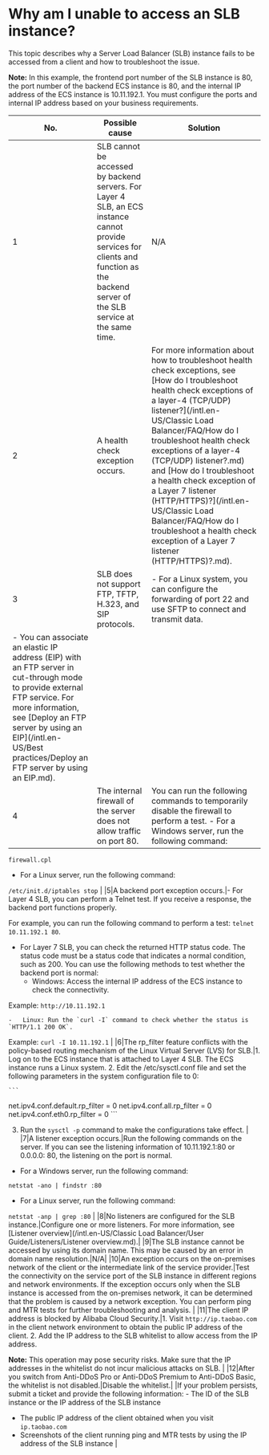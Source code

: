# Why am I unable to access an SLB instance?

This topic describes why a Server Load Balancer \(SLB\) instance fails to be accessed from a client and how to troubleshoot the issue.

**Note:** In this example, the frontend port number of the SLB instance is 80, the port number of the backend ECS instance is 80, and the internal IP address of the ECS instance is 10.11.192.1. You must configure the ports and internal IP address based on your business requirements.

|No.|Possible cause|Solution|
|---|--------------|--------|
|1|SLB cannot be accessed by backend servers. For Layer 4 SLB, an ECS instance cannot provide services for clients and function as the backend server of the SLB service at the same time.|N/A|
|2|A health check exception occurs.|For more information about how to troubleshoot health check exceptions, see [How do I troubleshoot health check exceptions of a layer-4 \(TCP/UDP\) listener?](/intl.en-US/Classic Load Balancer/FAQ/How do I troubleshoot health check exceptions of a layer-4 (TCP/UDP) listener?.md) and [How do I troubleshoot a health check exception of a Layer 7 listener \(HTTP/HTTPS\)?](/intl.en-US/Classic Load Balancer/FAQ/How do I troubleshoot a health check exception of a Layer 7 listener (HTTP/HTTPS)?.md).|
|3|SLB does not support FTP, TFTP, H.323, and SIP protocols.|-   For a Linux system, you can configure the forwarding of port 22 and use SFTP to connect and transmit data.
-   You can associate an elastic IP address \(EIP\) with an FTP server in cut-through mode to provide external FTP service. For more information, see [Deploy an FTP server by using an EIP](/intl.en-US/Best practices/Deploy an FTP server by using an EIP.md). |
|4|The internal firewall of the server does not allow traffic on port 80.|You can run the following commands to temporarily disable the firewall to perform a test. -   For a Windows server, run the following command:

`firewall.cpl`

-   For a Linux server, run the following command:

`/etc/init.d/iptables stop` |
|5|A backend port exception occurs.|-   For Layer 4 SLB, you can perform a Telnet test. If you receive a response, the backend port functions properly.

For example, you can run the following command to perform a test: `telnet 10.11.192.1 80`.

-   For Layer 7 SLB, you can check the returned HTTP status code. The status code must be a status code that indicates a normal condition, such as 200. You can use the following methods to test whether the backend port is normal:
    -   Windows: Access the internal IP address of the ECS instance to check the connectivity.

Example: `http://10.11.192.1`

    -   Linux: Run the `curl -I` command to check whether the status is `HTTP/1.1 200 OK`.

Example: `curl -I 10.11.192.1` |
|6|The rp\_filter feature conflicts with the policy-based routing mechanism of the Linux Virtual Server \(LVS\) for SLB.|1.  Log on to the ECS instance that is attached to Layer 4 SLB. The ECS instance runs a Linux system.
2.  Edit the /etc/sysctl.conf file and set the following parameters in the system configuration file to 0:

    ```
 net.ipv4.conf.default.rp_filter = 0
 net.ipv4.conf.all.rp_filter = 0
 net.ipv4.conf.eth0.rp_filter = 0
    ```

3.  Run the `sysctl -p` command to make the configurations take effect. |
|7|A listener exception occurs.|Run the following commands on the server. If you can see the listening information of 10.11.192.1:80 or 0.0.0.0: 80, the listening on the port is normal.

-   For a Windows server, run the following command:

`netstat -ano | findstr :80`

-   For a Linux server, run the following command:

`netstat -anp | grep :80` |
|8|No listeners are configured for the SLB instance.|Configure one or more listeners. For more information, see [Listener overview](/intl.en-US/Classic Load Balancer/User Guide/Listeners/Listener overview.md).|
|9|The SLB instance cannot be accessed by using its domain name. This may be caused by an error in domain name resolution.|N/A|
|10|An exception occurs on the on-premises network of the client or the intermediate link of the service provider.|Test the connectivity on the service port of the SLB instance in different regions and network environments. If the exception occurs only when the SLB instance is accessed from the on-premises network, it can be determined that the problem is caused by a network exception. You can perform ping and MTR tests for further troubleshooting and analysis. |
|11|The client IP address is blocked by Alibaba Cloud Security.|1.  Visit `http://ip.taobao.com` in the client network environment to obtain the public IP address of the client.
2.  Add the IP address to the SLB whitelist to allow access from the IP address.

**Note:** This operation may pose security risks. Make sure that the IP addresses in the whitelist do not incur malicious attacks on SLB. |
|12|After you switch from Anti-DDoS Pro or Anti-DDoS Premium to Anti-DDoS Basic, the whitelist is not disabled.|Disable the whitelist.|
|If your problem persists, submit a ticket and provide the following information: -   The ID of the SLB instance or the IP address of the SLB instance
-   The public IP address of the client obtained when you visit `ip.taobao.com`
-   Screenshots of the client running ping and MTR tests by using the IP address of the SLB instance |

